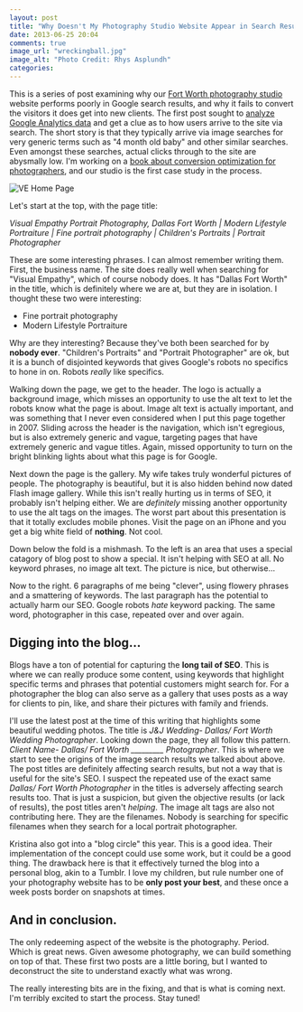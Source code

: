 ```yaml
---
layout: post
title: "Why Doesn't My Photography Studio Website Appear in Search Results?"
date: 2013-06-25 20:04
comments: true
image_url: "wreckingball.jpg"
image_alt: "Photo Credit: Rhys Asplundh"
categories: 
---
```


This is a series of post examining why our [Fort Worth photography
studio](http://www.visualempathy.com) website performs poorly in Google search
results, and why it fails to convert the visitors it does get into new clients.
The first post sought to [analyze Google Analytics
data](http://joelhooks.com/blog/2013/06/22/optimizing-a-photography-studio-website-for-converstion-and-seo-the-analysis/)
and get a clue as to how users arrive to the site via search. The short story is
that they typically arrive via image searches for very generic terms such as "4
month old baby" and other similar searches. Even amongst these searches, actual
clicks through to the site are abysmally low. I'm working on a [book about
conversion optimization for photographers](http://studioigniter.com/), and our
studio is the first case study in the process.

![VE Home Page](/images/ve/ve-home.jpg)

Let's start at the top, with the page title:

*Visual Empathy Portrait Photography, Dallas Fort Worth | Modern Lifestyle
Portraiture | Fine portrait photography | Children's Portraits | Portrait
Photographer*

These are some interesting phrases. I can almost remember writing them.
First, the business name. The site does really
well when searching for "Visual Empathy", which of course nobody does. It has
"Dallas Fort Worth" in the title, which is definitely where we are at, but they
are in isolation. I thought these two were interesting:

* Fine portrait photography
* Modern Lifestyle Portraiture

Why are they interesting? Because they've both been searched for by **nobody
ever**. "Children's Portraits" and "Portrait Photographer" are ok, but it is a
bunch of disjointed keywords that gives Google's robots no specifics to hone in
on. Robots *really* like specifics.

Walking down the page, we get to the header. The logo is actually a background
image, which misses an opportunity to use the alt text to let the robots know
what the page is about. Image alt text is actually important, and was something
that I never even considered when I put this page together in 2007. Sliding
across the header is the navigation, which isn't egregious, but is also
extremely generic and vague, targeting pages that have extremely generic and
vague titles. Again, missed opportunity to turn on the bright blinking lights
about what this page is for Google.

Next down the page is the gallery. My wife takes truly wonderful pictures of
people. The photography is beautiful, but it is
also hidden behind now dated Flash image gallery. While this isn't really
hurting us in terms of SEO, it probably isn't helping either. We are
*definitely* missing another opportunity to use the alt tags on the images. The
worst part about this presentation is that it totally excludes mobile phones.
Visit the page on an iPhone and you get a big white field of **nothing**. Not
cool.

Down below the fold is a mishmash. To the left is an area that uses a special
catagory of blog post to show a special. It isn't helping with SEO at all. No
keyword phrases, no image alt text. The picture is nice, but otherwise...

Now to the right. 6 paragraphs of me being "clever", using flowery phrases and a
smattering of keywords. The last paragraph has the potential to actually harm
our SEO. Google robots *hate* keyword packing. The same word, photographer in
this case, repeated over and over again.

## Digging into the blog...

Blogs have a ton of potential for capturing the **long tail of SEO**. This is
where we can really produce some content, using keywords that highlight specific
terms and phrases that potential customers might search for. For a photographer
the blog can also serve as a gallery that uses posts as a way for clients to
pin, like, and share their pictures with family and friends.

I'll use the latest post at the time of this writing that highlights some
beautiful wedding photos. The title is *J&J Wedding- Dallas/ Fort Worth Wedding
Photographer*. Looking down the page, they all follow this pattern. *Client
Name- Dallas/ Fort Worth _________ Photographer*. This is where we start to see
the origins of the image search results we talked about above. The post titles
are definitely affecting search results, but not a way that is useful for the
site's SEO. I suspect the repeated use of the exact same *Dallas/ Fort Worth
Photographer* in the titles is adversely affecting search results too. That is
just a suspicion, but given the objective results (or lack of results), the post
titles aren't *helping*. The image alt tags are also not contributing here. They
are the filenames. Nobody is searching for specific filenames when they search
for a local portrait photographer.

Kristina also got into a "blog circle" this year. This is a good idea. Their
implementation of the concept could use some work, but it could be a good thing.
The drawback here is that it effectively turned the blog into a personal blog,
akin to a Tumblr. I love my children, but rule number one of your photography
website has to be **only post your best**, and these once a week posts border
on snapshots at times.

## And in conclusion.

The only redeeming aspect of the website is the photography. Period. Which is
great news. Given awesome photography, we can build something on top of that.
These first two posts are a little boring, but I wanted to deconstruct the site
to understand exactly what was wrong.

The really interesting bits are in the fixing, and that is what is coming next.
I'm terribly excited to start the process. Stay tuned!
